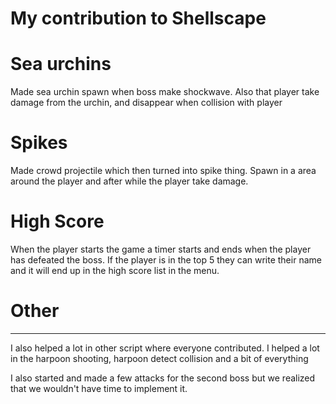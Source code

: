 # My contribution to Shellscape


# Sea urchins

Made sea urchin spawn when boss make shockwave. Also that player take damage from the urchin, and disappear when collision with player

# Spikes

Made crowd projectile which then turned into spike thing. Spawn in a area around the player and after while the player take damage. 


# High Score
When the player starts the game a timer starts and ends when the player has defeated the boss. If the player is in the top 5 they can write their name and it will end up in the high score list in the menu. 

# Other
---
I also helped a lot in other script where everyone contributed. 
I helped a lot in the harpoon shooting, harpoon detect collision and a bit of everything

I also started and made a few attacks for the second boss but we realized that we wouldn't have time to implement it. 
